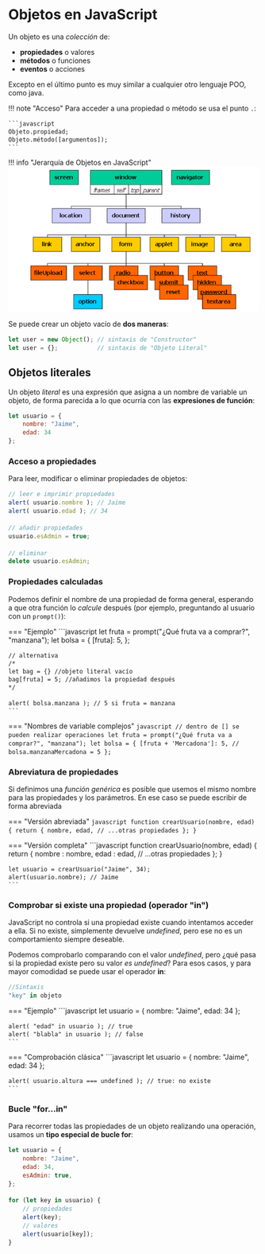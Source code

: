 # Objetos en JavaScript
Un objeto es una _colección_ de:

- **propiedades** o valores
- **métodos** o funciones
- **eventos** o acciones

Excepto en el último punto es muy similar a cualquier otro lenguaje POO, como java.

!!! note "Acceso"
    Para acceder a una propiedad o método se usa el punto `.`:

    ```javascript
    Objeto.propiedad;
    Objeto.método([argumentos]);
    ```

!!! info "Jerarquía de Objetos en JavaScript"
    ![jerarquía](./obj.hierarchy.png)

Se puede crear un objeto vacío de **dos maneras**:

```javascript
let user = new Object(); // sintaxis de "Constructor"
let user = {};           // sintaxis de "Objeto Literal"
```
## Objetos literales

Un objeto _literal_ es una expresión que asigna a un nombre de variable un objeto, de forma parecida a lo que ocurría con las **expresiones de función**:

```javascript
let usuario = {
    nombre: "Jaime",
    edad: 34
};
```

### Acceso a propiedades
Para leer, modificar o eliminar propiedades de objetos:

```javascript
// leer e imprimir propiedades
alert( usuario.nombre ); // Jaime
alert( usuario.edad ); // 34

// añadir propiedades
usuario.esAdmin = true;

// eliminar
delete usuario.esAdmin;
```

### Propiedades calculadas
Podemos definir el nombre de una propiedad de forma general, esperando a que otra función lo _calcule_ después (por ejemplo, preguntando al usuario con un `prompt()`):


=== "Ejemplo"
    ```javascript
    let fruta = prompt("¿Qué fruta va a comprar?", "manzana");
    let bolsa = {
        [fruta]: 5,
    };

    // alternativa
    /*
    let bag = {} //objeto literal vacío
    bag[fruta] = 5; //añadimos la propiedad después
    */

    alert( bolsa.manzana ); // 5 si fruta = manzana
    ```
=== "Nombres de variable complejos"
    ```javascript
    // dentro de [] se pueden realizar operaciones
    let fruta = prompt("¿Qué fruta va a comprar?", "manzana");
    let bolsa = {
        [fruta + 'Mercadona']: 5, // bolsa.manzanaMercadona = 5
    };
    ```

### Abreviatura de propiedades
Si definimos una _función genérica_ es posible que usemos el mismo nombre para las propiedades y los parámetros. En ese caso se puede escribir de forma abreviada

=== "Versión abreviada"
    ```javascript
    function crearUsuario(nombre, edad) {
        return {
            nombre,
            edad,
            // ...otras propiedades
        };
    }
    ```

=== "Versión completa"
    ```javascript
    function crearUsuario(nombre, edad) {
        return {
            nombre : nombre,
            edad : edad,
            // ...otras propiedades
        };
    }

    let usuario = crearUsuario("Jaime", 34);
    alert(usuario.nombre); // Jaime
    ```

### Comprobar si existe una propiedad (operador "in")
JavaScript no controla si una propiedad existe cuando intentamos acceder a ella. Si no existe, simplemente devuelve _undefined_, pero ese no es un comportamiento siempre deseable.

Podemos comprobarlo comparando con el valor _undefined_, pero ¿qué pasa si la propiedad existe pero su valor _es undefined_? Para esos casos, y para mayor comodidad se puede usar el operador **in**:

```javascript
//Sintaxis
"key" in objeto
```

=== "Ejemplo"
    ```javascript
    let usuario = { nombre: "Jaime", edad: 34 };

    alert( "edad" in usuario ); // true
    alert( "blabla" in usuario ); // false
    ```
=== "Comprobación clásica"
    ```javascript
    let usuario = { nombre: "Jaime", edad: 34 };
    
    alert( usuario.altura === undefined ); // true: no existe
    ```

### Bucle "for...in"
Para recorrer todas las propiedades de un objeto realizando una operación, usamos un **tipo especial de bucle for**:

```javascript
let usuario = {
    nombre: "Jaime",
    edad: 34,
    esAdmin: true,
};

for (let key in usuario) {
    // propiedades
    alert(key);
    // valores
    alert(usuario[key]);
}
```

